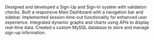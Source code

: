 Designed and developed a Sign-Up and Sign-In system with validation checks.
Built a responsive Main Dashboard with a navigation bar and sidebar.
Implemented session time-out functionality for enhanced user experience.
Integrated dynamic graphs and charts using APIs to display real-time data.
Created a custom MySQL database to store and manage sign-up information.
